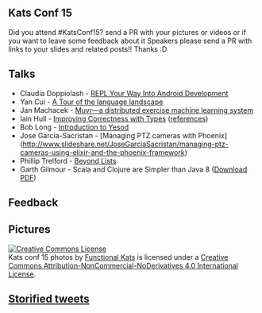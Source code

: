 ## Kats Conf 15

Did you attend #KatsConf15? send a PR with your pictures or videos or if you want to leave some feedback about it
Speakers please send a PR with links to your slides and related posts!! Thanks :D


## Talks

* Claudia Doppiolash - [REPL Your Way Into Android Development](http://slides.com/doppioslash/repl-your-way-into-android-development-functionalkats#/)
* Yan Cui - [A Tour of the language landscape](http://www.slideshare.net/theburningmonk/tour-of-language-landscape-katsconf)
* Jan Machacek - [Muvr—a distributed exercise machine learning system](http://www.eigengo.com/katsconf-2015/)
* Iain Hull - [Improving Correctness with Types](http://www.slideshare.net/IainHull/improving-correctness-with-types-52754347) ([references](http://workday.github.io/2015/03/17/scala-days-improving-correctness-with-types/))
* Bob Long - [Introduction to Yesod](http://www.slideshare.net/bobjlong/introduction-to-yesod)
* Jose Garcia-Sacristan - [Managing PTZ cameras with Phoenix] (http://www.slideshare.net/JoseGarciaSacristan/managing-ptz-cameras-using-elixir-and-the-phoenix-framework)
* Phillip Trelford - [Beyond Lists](http://www.slideshare.net/ptrelford/beyond-lists-functional-kats-conf-dublin-2015)
* Garth Gilmour - Scala and Clojure are Simpler than Java 8 ([Download PDF](https://github.com/FunctionalKatas/KatsConf15/raw/master/KatsConfScalaClojureSimplerThanJava8.pdf))

## Feedback

## Pictures

<a rel="license" href="http://creativecommons.org/licenses/by-nc-nd/4.0/"><img alt="Creative Commons License" style="border-width:0" src="https://i.creativecommons.org/l/by-nc-nd/4.0/88x31.png" /></a><br /><span xmlns:dct="http://purl.org/dc/terms/" href="http://purl.org/dc/dcmitype/StillImage" property="dct:title" rel="dct:type">Kats conf 15 photos</span> by <a xmlns:cc="http://creativecommons.org/ns#" href="Functionalkats.com" property="cc:attributionName" rel="cc:attributionURL">Functional Kats</a> is licensed under a <a rel="license" href="http://creativecommons.org/licenses/by-nc-nd/4.0/">Creative Commons Attribution-NonCommercial-NoDerivatives 4.0 International License</a>.

## [Storified tweets](https://storify.com/FunctionalKats/kats-conf-15)


